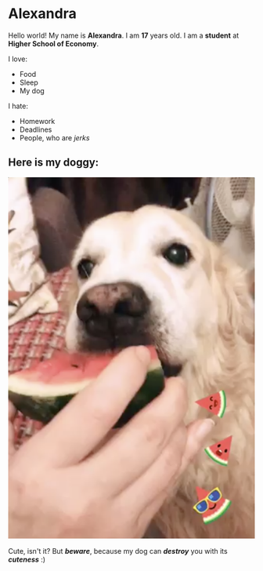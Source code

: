 # Alexandra

Hello world!
My name is **Alexandra**. I am **17** years old. 
I am a **student** at **Higher School of Economy**.

I love:                 

- Food                
- Sleep              
- My dog       

I hate:

- Homework
- Deadlines
- People, who are *jerks*

## Here is my doggy:

![](https://github.com/AlexandraBait/AlexandraBait/blob/master/%D0%A1%D0%BD%D0%B8%D0%BC%D0%BE%D0%BA%20%D1%8D%D0%BA%D1%80%D0%B0%D0%BD%D0%B0%202018-01-15%20%D0%B2%2010.01.39.png)

Cute, isn't it? But ***beware***, because my dog can ***destroy*** you with its ***cuteness*** :)
